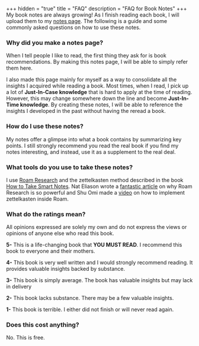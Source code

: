 +++
hidden = "true"
title = "FAQ"
description = "FAQ for Book Notes"
+++
My book notes are always growing! As I finish reading each book, I will upload them to my [notes page](/notes/). The following is a guide and some commonly asked questions on how to use these notes.

### Why did you make a notes page?

When I tell people I like to read, the first thing they ask for is book recommendations. By making this notes page, I will be able to simply refer them here.

I also made this page mainly for myself as a way to consolidate all the insights I acquired while reading a book. Most times, when I read, I pick up a lot of **Just-In-Case knowledge** that is hard to apply at the time of reading. However, this may change somewhere down the line and become **Just-In-Time knowledge**. By creating these notes, I will be able to reference the insights I developed in the past without having the reread a book.

### How do I use these notes?

My notes offer a glimpse into what a book contains by summarizing key points. I still strongly recommend you read the real book if you find my notes interesting, and instead, use it as a supplement to the real deal.

### What tools do you use to take these notes?

I use [Roam Research](https://roamresearch.com/) and the zettelkasten method described in the book [How to Take Smart Notes](/notes/how-to-take-smart-notes/). Nat Eliason wrote a [fantastic article](https://www.nateliason.com/blog/roam) on why Roam Research is so powerful and Shu Omi made a [video](https://www.youtube.com/watch?v=ljyo_WAJevQ) on how to implement zettelkasten inside Roam.

### What do the ratings mean?

All opinions expressed are solely my own and do not express the views or opinions of anyone else who read this book.

**5-** This is a life-changing book that **YOU MUST READ**. I recommend this book to everyone and their mothers.

**4-** This book is very well written and I would strongly recommend reading. It provides valuable insights backed by substance.

**3-** This book is simply average. The book has valuable insights but may lack in delivery

**2-** This book lacks substance. There may be a few valuable insights.

**1-** This book is terrible. I either did not finish or will never read again.

### Does this cost anything?

No. This is free.